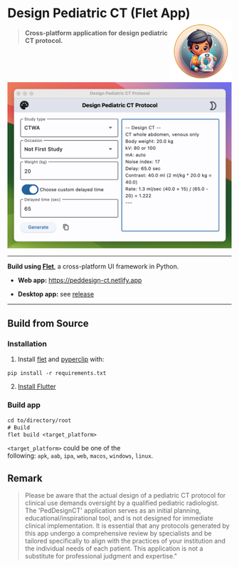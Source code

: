 # Design Pediatric CT (Flet App) <a href="https://github.com/Lightbridge-KS/PedDesign-flet"><img src="assets/icon.png" align="right" height="138" /></a>

> **Cross-platform application for design pediatric CT protocol.**

<img src="./img/screenshot-light.png" width="600">

---

**Build using [Flet](https://flet.dev/)**, a cross-platform UI framework in Python.

- **Web app:** <https://peddesign-ct.netlify.app>

- **Desktop app:** see [release](https://github.com/Lightbridge-KS/PedDesign-flet/releases)

---

## Build from Source

### Installation

1. Install [flet](https://flet.dev/docs/guides/python/getting-started) and [pyperclip](https://pypi.org/project/pyperclip/) with:

```shell
pip install -r requirements.txt
```

2. [Install Flutter](https://docs.flutter.dev/get-started/install)


### Build app

```shell
cd to/directory/root
# Build
flet build <target_platform>
```

`<target_platform>` could be one of the following: `apk`, `aab`, `ipa`, `web`, `macos`, `windows`, `linux`.


## Remark

> Please be aware that the actual design of a pediatric CT protocol for clinical use demands oversight by a qualified pediatric radiologist. The 'PedDesignCT' application serves as an initial planning, educational/inspirational tool, and is not designed for immediate clinical implementation. It is essential that any protocols generated by this app undergo a comprehensive review by specialists and be tailored specifically to align with the practices of your institution and the individual needs of each patient. This application is not a substitute for professional judgment and expertise." 